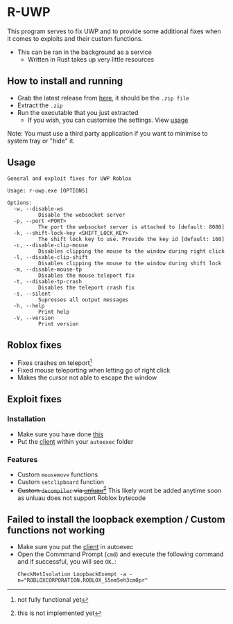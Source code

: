 # R-UWP

This program serves to fix UWP and to provide some additional fixes when it comes to exploits and their custom functions.

- This can be ran in the background as a service
  - Written in Rust takes up very little resources

## How to install and running

- Grab the latest release from [here](https://github.com/Stefanuk12/R-UWP/releases/latest), it should be the `.zip file`
- Extract the `.zip`
- Run the executable that you just extracted
  - If you wish, you can customise the settings. View [usage](#usage)

Note: You must use a third party application if you want to minimise to system tray or "hide" it.

## Usage

```
General and exploit fixes for UWP Roblox

Usage: r-uwp.exe [OPTIONS]

Options:
  -w, --disable-ws
          Disable the websocket server
  -p, --port <PORT>
          The port the websocket server is attached to [default: 8080]
  -k, --shift-lock-key <SHIFT_LOCK_KEY>
          The shift lock key to use. Provide the key id [default: 160]
  -c, --disable-clip-mouse
          Disables clipping the mouse to the window during right click
  -l, --disable-clip-shift
          Disables clipping the mouse to the window during shift lock
  -m, --disable-mouse-tp
          Disables the mouse teleport fix
  -t, --disable-tp-crash
          Disables the teleport crash fix
  -s, --silent
          Supresses all output messages
  -h, --help
          Print help
  -V, --version
          Print version
```
## Roblox fixes

- Fixes crashes on teleport[^1]
- Fixed mouse teleporting when letting go of right click
- Makes the cursor not able to escape the window

[^1]: not fully functional yet

## Exploit fixes

### Installation

- Make sure you have done [this](#how-to-install)
- Put the [client](./Client.lua) within your `autoexec` folder

### Features

- Custom `mousemove` functions
- Custom `setclipboard` function
- ~~Custom `decompiler` via [unluau](https://github.com/valencefun/unluau)[^2]~~ This likely wont be added anytime soon as unluau does not support Roblox bytecode

[^2]: this is not implemented yet

## Failed to install the loopback exemption / Custom functions not working

- Make sure you put the [client](./Client.lua) in autoexec
- Open the Commmand Prompt (`cmd`) and execute the following command and if successful, you will see `OK.`:
  ```
  CheckNetIsolation LoopbackExempt -a -n="ROBLOXCORPORATION.ROBLOX_55nm5eh3cm0pr"
  ```